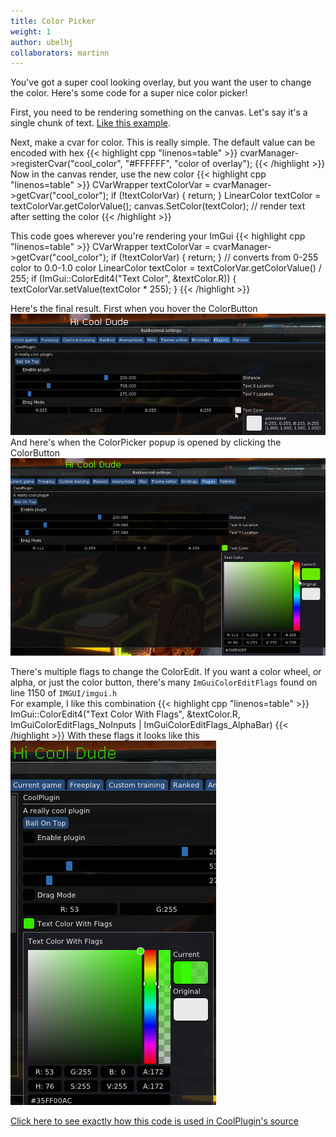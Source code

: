 ```yaml
---
title: Color Picker
weight: 1
author: ubelhj
collaborators: martinn
---
```


You've got a super cool looking overlay, but you want the user to change the color. Here's some code for a super nice color picker!

First, you need to be rendering something on the canvas. Let's say it's a single chunk of text. [Like this example](/code_snippets/canvas/).

Next, make a cvar for color. This is really simple. The default value can be encoded with hex
{{< highlight cpp "linenos=table" >}}
cvarManager->registerCvar("cool_color", "#FFFFFF", "color of overlay");
{{< /highlight >}}
Now in the canvas render, use the new color
{{< highlight cpp "linenos=table" >}}
CVarWrapper textColorVar = cvarManager->getCvar("cool_color");
if (!textColorVar) {
    return;
}
LinearColor textColor = textColorVar.getColorValue();
canvas.SetColor(textColor);
// render text after setting the color
{{< /highlight >}}

This code goes wherever you're rendering your ImGui
{{< highlight cpp "linenos=table" >}}
CVarWrapper textColorVar = cvarManager->getCvar("cool_color");
if (!textColorVar) { return; }
// converts from 0-255 color to 0.0-1.0 color
LinearColor textColor = textColorVar.getColorValue() / 255;
if (ImGui::ColorEdit4("Text Color", &textColor.R)) {
    textColorVar.setValue(textColor * 255);
}
{{< /highlight >}}

Here's the final result. First when you hover the ColorButton  
![colorpickerhover](/img/colorpickerhover.png)  
And here's when the ColorPicker popup is opened by clicking the ColorButton  
![colorpickeropen](/img/colorpickeropen.png)  

There's multiple flags to change the ColorEdit. If you want a color wheel, or alpha, or just the color button, there's many `ImGuiColorEditFlags` found on line 1150 of `IMGUI/imgui.h`  
For example, I like this combination
{{< highlight cpp "linenos=table" >}}
ImGui::ColorEdit4("Text Color With Flags", &textColor.R, ImGuiColorEditFlags_NoInputs | ImGuiColorEditFlags_AlphaBar)
{{< /highlight >}}
With these flags it looks like this  
![colorpickerflags](/img/colorpickerflags.png)

[Click here to see exactly how this code is used in CoolPlugin's source](https://github.com/ubelhj/BakkesModStarterPlugin/tree/imgui)